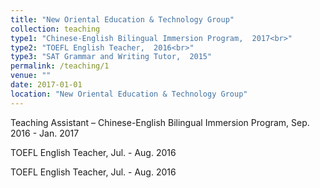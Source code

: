 ```yaml
---
title: "New Oriental Education & Technology Group"
collection: teaching
type1: "Chinese-English Bilingual Immersion Program,  2017<br>"  
type2: "TOEFL English Teacher,  2016<br>"  
type3: "SAT Grammar and Writing Tutor,  2015"  
permalink: /teaching/1
venue: ""
date: 2017-01-01
location: "New Oriental Education & Technology Group"
---
```



Teaching Assistant – Chinese-English Bilingual Immersion Program, Sep. 2016 - Jan. 2017


TOEFL English Teacher, Jul. - Aug. 2016


TOEFL English Teacher, Jul. - Aug. 2016

